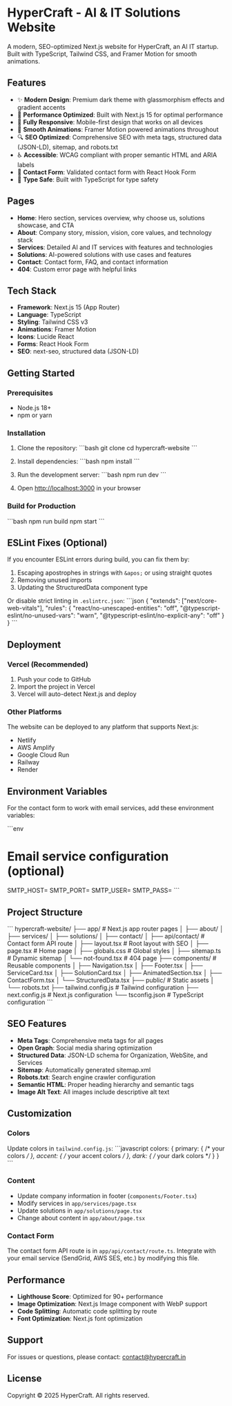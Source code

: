 # HyperCraft - AI & IT Solutions Website

A modern, SEO-optimized Next.js website for HyperCraft, an AI IT startup. Built with TypeScript, Tailwind CSS, and Framer Motion for smooth animations.

## Features

- ✨ **Modern Design**: Premium dark theme with glassmorphism effects and gradient accents
- 🚀 **Performance Optimized**: Built with Next.js 15 for optimal performance
- 📱 **Fully Responsive**: Mobile-first design that works on all devices
- 🎨 **Smooth Animations**: Framer Motion powered animations throughout
- 🔍 **SEO Optimized**: Comprehensive SEO with meta tags, structured data (JSON-LD), sitemap, and robots.txt
- ♿ **Accessible**: WCAG compliant with proper semantic HTML and ARIA labels
- 📝 **Contact Form**: Validated contact form with React Hook Form
- 🎯 **Type Safe**: Built with TypeScript for type safety

## Pages

- **Home**: Hero section, services overview, why choose us, solutions showcase, and CTA
- **About**: Company story, mission, vision, core values, and technology stack
- **Services**: Detailed AI and IT services with features and technologies
- **Solutions**: AI-powered solutions with use cases and features
- **Contact**: Contact form, FAQ, and contact information
- **404**: Custom error page with helpful links

## Tech Stack

- **Framework**: Next.js 15 (App Router)
- **Language**: TypeScript
- **Styling**: Tailwind CSS v3
- **Animations**: Framer Motion
- **Icons**: Lucide React
- **Forms**: React Hook Form
- **SEO**: next-seo, structured data (JSON-LD)

## Getting Started

### Prerequisites

- Node.js 18+
- npm or yarn

### Installation

1. Clone the repository:
\`\`\`bash
git clone <repository-url>
cd hypercraft-website
\`\`\`

2. Install dependencies:
\`\`\`bash
npm install
\`\`\`

3. Run the development server:
\`\`\`bash
npm run dev
\`\`\`

4. Open [http://localhost:3000](http://localhost:3000) in your browser

### Build for Production

\`\`\`bash
npm run build
npm start
\`\`\`

## ESLint Fixes (Optional)

If you encounter ESLint errors during build, you can fix them by:

1. Escaping apostrophes in strings with `&apos;` or using straight quotes
2. Removing unused imports
3. Updating the StructuredData component type

Or disable strict linting in `.eslintrc.json`:
\`\`\`json
{
  "extends": ["next/core-web-vitals"],
  "rules": {
    "react/no-unescaped-entities": "off",
    "@typescript-eslint/no-unused-vars": "warn",
    "@typescript-eslint/no-explicit-any": "off"
  }
}
\`\`\`

## Deployment

### Vercel (Recommended)

1. Push your code to GitHub
2. Import the project in Vercel
3. Vercel will auto-detect Next.js and deploy

### Other Platforms

The website can be deployed to any platform that supports Next.js:
- Netlify
- AWS Amplify
- Google Cloud Run
- Railway
- Render

## Environment Variables

For the contact form to work with email services, add these environment variables:

\`\`\`env
# Email service configuration (optional)
SMTP_HOST=
SMTP_PORT=
SMTP_USER=
SMTP_PASS=
\`\`\`

## Project Structure

\`\`\`
hypercraft-website/
├── app/                    # Next.js app router pages
│   ├── about/
│   ├── services/
│   ├── solutions/
│   ├── contact/
│   ├── api/contact/       # Contact form API route
│   ├── layout.tsx         # Root layout with SEO
│   ├── page.tsx           # Home page
│   ├── globals.css        # Global styles
│   ├── sitemap.ts         # Dynamic sitemap
│   └── not-found.tsx      # 404 page
├── components/            # Reusable components
│   ├── Navigation.tsx
│   ├── Footer.tsx
│   ├── ServiceCard.tsx
│   ├── SolutionCard.tsx
│   ├── AnimatedSection.tsx
│   ├── ContactForm.tsx
│   └── StructuredData.tsx
├── public/               # Static assets
│   └── robots.txt
├── tailwind.config.js    # Tailwind configuration
├── next.config.js        # Next.js configuration
└── tsconfig.json         # TypeScript configuration
\`\`\`

## SEO Features

- **Meta Tags**: Comprehensive meta tags for all pages
- **Open Graph**: Social media sharing optimization
- **Structured Data**: JSON-LD schema for Organization, WebSite, and Services
- **Sitemap**: Automatically generated sitemap.xml
- **Robots.txt**: Search engine crawler configuration
- **Semantic HTML**: Proper heading hierarchy and semantic tags
- **Image Alt Text**: All images include descriptive alt text

## Customization

### Colors

Update colors in `tailwind.config.js`:
\`\`\`javascript
colors: {
  primary: { /* your colors */ },
  accent: { /* your accent colors */ },
  dark: { /* your dark colors */ }
}
\`\`\`

### Content

- Update company information in footer (`components/Footer.tsx`)
- Modify services in `app/services/page.tsx`
- Update solutions in `app/solutions/page.tsx`
- Change about content in `app/about/page.tsx`

### Contact Form

The contact form API route is in `app/api/contact/route.ts`. Integrate with your email service (SendGrid, AWS SES, etc.) by modifying this file.

## Performance

- **Lighthouse Score**: Optimized for 90+ performance
- **Image Optimization**: Next.js Image component with WebP support
- **Code Splitting**: Automatic code splitting by route
- **Font Optimization**: Next.js font optimization

## Support

For issues or questions, please contact: contact@hypercraft.in

## License

Copyright © 2025 HyperCraft. All rights reserved.
